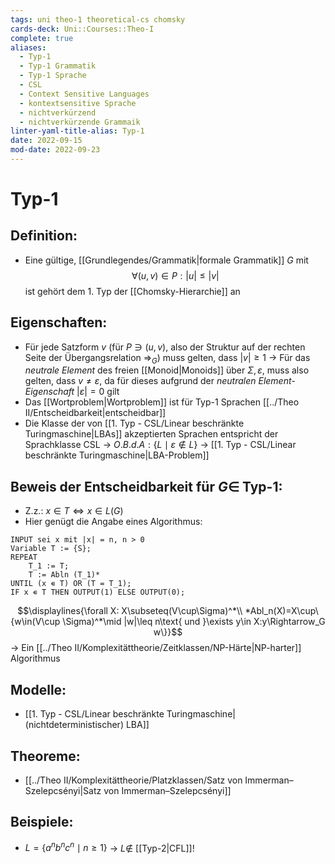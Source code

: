 ```yaml
---
tags: uni theo-1 theoretical-cs chomsky
cards-deck: Uni::Courses::Theo-I
complete: true
aliases:
  - Typ-1
  - Typ-1 Grammatik
  - Typ-1 Sprache
  - CSL
  - Context Sensitive Languages
  - kontextsensitive Sprache
  - nichtverkürzend
  - nichtverkürzende Grammaik
linter-yaml-title-alias: Typ-1
date: 2022-09-15
mod-date: 2022-09-23
---
```


# Typ-1

## Definition:
- Eine gültige, [[Grundlegendes/Grammatik|formale Grammatik]] $G$ mit $$\forall(u,v)\in P:|u|\leq|v|$$ ist gehört dem 1. Typ der [[Chomsky-Hierarchie]] an

## Eigenschaften:
- Für jede Satzform $v$ (für $P\ni(u,v)$, also der Struktur auf der rechten Seite der Übergangsrelation $\Rightarrow_G$) muss gelten, dass $|v|\geq1$
	-> Für das *neutrale Element* des freien [[Monoid|Monoids]] über $\Sigma,\varepsilon$, muss also gelten, dass $v\neq\varepsilon,$ da für dieses aufgrund der *neutralen Element-Eigenschaft* $|\varepsilon|=0$ gilt
- Das [[Wortproblem|Wortproblem]] ist für Typ-1 Sprachen [[../Theo II/Entscheidbarkeit|entscheidbar]]
- Die Klasse der von [[1. Typ - CSL/Linear beschränkte Turingmaschine|LBAs]] akzeptierten Sprachen entspricht der Sprachklasse $\text{CSL}$
	-> $O.B.d.A:\{L\mid \varepsilon\notin L\}$
	-> [[1. Typ - CSL/Linear beschränkte Turingmaschine|LBA-Problem]]

## Beweis der Entscheidbarkeit für $G\in$ Typ-1:
- Z.z.: $x\in T\Longleftrightarrow x\in L(G)$
- Hier genügt die Angabe eines Algorithmus:
```
INPUT sei x mit |x| = n, n > 0
Variable T := {S};
REPEAT
	T_1 := T;
	T := Abln (T_1)*
UNTIL (x ∊ T) OR (T = T_1);
IF x ∊ T THEN OUTPUT(1) ELSE OUTPUT(0);
```
$$\displaylines{\forall X: X\subseteq(V\cup\Sigma)^*\\ *Abl_n(X)=X\cup\{w\in(V\cup \Sigma)^*\mid |w|\leq n\text{ und }\exists y\in X:y\Rightarrow_G w\}}$$
-> Ein [[../Theo II/Komplexitättheorie/Zeitklassen/NP-Härte|NP-harter]] Algorithmus

## Modelle:
- [[1. Typ - CSL/Linear beschränkte Turingmaschine|(nichtdeterministischer) LBA]]

## Theoreme:
- [[../Theo II/Komplexitättheorie/Platzklassen/Satz von Immerman–Szelepcsényi|Satz von Immerman–Szelepcsényi]]

## Beispiele:
- $L=\{a^nb^nc^n\mid n\geq1\}$
	-> $L\notin$ [[Typ-2|CFL]]!
